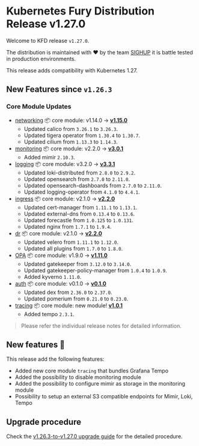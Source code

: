 # Kubernetes Fury Distribution Release v1.27.0

Welcome to KFD release `v1.27.0`.

The distribution is maintained with ❤️ by the team [SIGHUP](https://sighup.io/) it is battle tested in production environments.

This release adds compatibility with Kubernetes 1.27.

## New Features since `v1.26.3`

### Core Module Updates

- [networking](https://github.com/sighupio/fury-kubernetes-networking) 📦 core module: v1.14.0 -> [**v1.15.0**](https://github.com/sighupio/fury-kubernetes-networking/releases/tag/v1.15.0)
  - Updated calico from `3.26.1` to `3.26.3`.
  - Updated tigera operator from `1.30.4` to `1.30.7`.
  - Updated cilium from `1.13.3` to `1.14.3`.
- [monitoring](https://github.com/sighupio/fury-kubernetes-monitoring) 📦 core module: v2.2.0 -> [**v3.0.1**](https://github.com/sighupio/fury-kubernetes-monitoring/releases/tag/v3.0.0)
  - Added mimir `2.10.3`.
- [logging](https://github.com/sighupio/fury-kubernetes-logging) 📦 core module: v3.2.0 -> [**v3.3.1**](https://github.com/sighupio/fury-kubernetes-logging/releases/tag/v3.3.0)
  - Updated loki-distributed from `2.8.0` to `2.9.2`.
  - Updated opensearch from `2.7.0` to `2.11.0`.
  - Updated opensearch-dashboards from `2.7.0` to `2.11.0`.
  - Updated logging-operator from `4.1.0` to `4.4.1`.
- [ingress](https://github.com/sighupio/fury-kubernetes-ingress) 📦 core module: v2.1.0 -> [**v2.2.0**](https://github.com/sighupio/fury-kubernetes-ingress/releases/tag/v2.2.0)
  - Updated cert-manager from `1.11.1` to `1.13.1`.
  - Updated external-dns from `0.13.4` to `0.13.6`.
  - Updated forecastle from `1.0.125` to `1.0.131`.
  - Updated nginx from `1.7.1` to `1.9.4`.
- [dr](https://github.com/sighupio/fury-kubernetes-dr) 📦 core module: v2.1.0 -> [**v2.2.0**](https://github.com/sighupio/fury-kubernetes-dr/releases/tag/v2.2.0)
  - Updated velero from `1.11.1` to `1.12.0`.
  - Updated all plugins from `1.7.0` to `1.8.0`.
- [OPA](https://github.com/sighupio/fury-kubernetes-opa) 📦 core module: v1.9.0 -> [**v1.11.0**](https://github.com/sighupio/fury-kubernetes-opa/releases/tag/v1.11.0)
  - Updated gatekeeper from `3.12.0` to `3.14.0`.
  - Updated gatekeeper-policy-manager from `1.0.4` to `1.0.9`.
  - Added kyverno `1.11.0`.
- [auth](https://github.com/sighupio/fury-kubernetes-auth) 📦 core module: v0.1.0 -> [**v0.1.0**](https://github.com/sighupio/fury-kubernetes-auth/releases/tag/v0.1.0)
  - Updated dex from `2.36.0` to `2.37.0`.
  - Updated pomerium from `0.21.0` to `0.23.0`.
- [tracing](https://github.com/sighupio/fury-kubernetes-tracing) 📦 core module: new module! [**v1.0.1**](https://github.com/sighupio/fury-kubernetes-tracing/releases/tag/v1.0.1)
  - Added tempo `2.3.1`.
> Please refer the individual release notes for detailed information.


## New features 🌟

This release add the following features:

- Added new core module `tracing` that bundles Grafana Tempo
- Added the possibility to disable monitoring module
- Added the possibility to configure mimir as storage in the monitoring module
- Possibility to setup an external S3 compatible endpoints for Mimir, Loki, Tempo


## Upgrade procedure

Check the [v1.26.3-to-v1.27.0 upgrade guide](../upgrades/v1.26.3-to-v1.27.0.md) for the detailed procedure.
